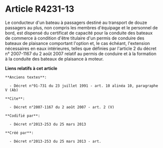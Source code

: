 # Article R4231-13

Le conducteur d'un bateau à passagers destiné au transport de douze passagers au plus, non compris les membres d'équipage et
le personnel de bord, est dispensé du certificat de capacité pour la conduite des bateaux de commerce à condition d'être
titulaire d'un permis de conduire des bateaux de plaisance comportant l'option et, le cas échéant, l'extension nécessaires en
eaux intérieures, telles que définies par l'article 2 du décret n° 2007-1167 du 2 août 2007 relatif au permis de conduire et
à la formation à la conduite des bateaux de plaisance à moteur.

**Liens relatifs à cet article**

	**Anciens textes**:

	  - Décret n°91-731 du 23 juillet 1991 - art. 10 alinéa 10, paragraphe V (Ab)

	**Cite**:

	  - Décret n°2007-1167 du 2 août 2007 - art. 2 (V)

	**Codifié par**:

	  - Décret n°2013-253 du 25 mars 2013

	**Créé par**:

	  - Décret n°2013-253 du 25 mars 2013 - art.
